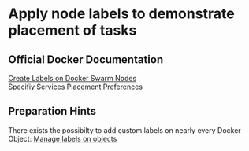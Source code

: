 # Apply node labels to demonstrate placement of tasks

## Official Docker Documentation
[Create Labels on Docker Swarm Nodes](https://docs.docker.com/engine/reference/commandline/node_update/)  
[Specifiy Services Placement Preferences](https://docs.docker.com/engine/swarm/services/#placement-constraints)

## Preparation Hints
There exists the possibilty to add custom labels on nearly every Docker Object: [Manage labels on objects](https://docs.docker.com/engine/userguide/labels-custom-metadata/#manage-labels-on-objects)
